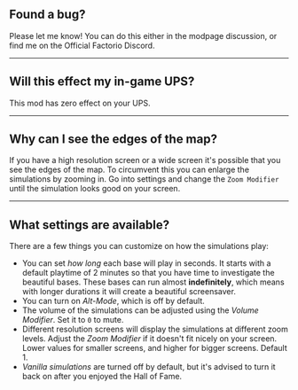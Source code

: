 ## Found a bug?

Please let me know! You can do this either in the modpage discussion, or find me on the Official Factorio Discord.

---

## Will this effect my in-game UPS?

This mod has zero effect on your UPS.

---

## Why can I see the edges of the map?

If you have a high resolution screen or a wide screen it's possible that you see the edges of the map. To circumvent this you can enlarge the simulations by zooming in. Go into settings and change the `Zoom Modifier` until the simulation looks good on your screen.

---

## What settings are available?

There are a few things you can customize on how the simulations play:
- You can set *how long* each base will play in seconds. It starts with a default playtime of 2 minutes so that you have time to investigate the beautiful bases. These bases can run almost **indefinitely**, which means with longer durations it will create a beautiful screensaver.
- You can turn on *Alt-Mode*, which is off by default.
- The volume of the simulations can be adjusted using the *Volume Modifier*. Set it to `0` to mute.
- Different resolution screens will display the simulations at different zoom levels. Adjust the *Zoom Modifier* if it doesn't fit nicely on your screen. Lower values for smaller screens, and higher for bigger screens. Default 1.
- *Vanilla simulations* are turned off by default, but it's advised to turn it back on after you enjoyed the Hall of Fame.